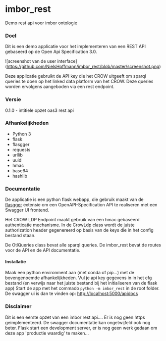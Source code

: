 # imbor_rest
Demo rest api voor imbor ontologie

### Doel
Dit is een demo applicatie voor het implementeren van een REST API gebaseerd op de Open Api Specification 3.0.

![screenshot van de user interface]
(https://github.com/NielsHoffmann/imbor_rest/blob/master/screenshot.png)

Deze applicatie gebruikt de API key die het CROW uitgeeft om sparql queries te doen op het linked data platform van het CROW. 
Deze queries worden ervolgens aangeboden via een rest endpoint.

### Versie
0.1.0 - intitiele opzet oas3 rest api  


### Afhankelijkheden
* Python 3
* flask
* flasgger
* requests
* urllib
* uuid
* hmac
* base64
* hashlib

### Documentatie
De applicatie is een python flask webapp, die gebruik maakt van de [flasgger](https://github.com/flasgger/flasgger) extensie
om een OpenAPI-Specification API te realiseren met een Swagger UI frontend.

Het CROW LDP Endpoint maakt gebruik van een hmac gebaseerd authenticatie mechanisme. In de CrowLdp class wordt de juiste 
authorization header gegenereerd op basis van de keys die in het config bestand staan.

De OtlQueries class bevat alle sparql queries. De imbor_rest bevat de routes voor de API en de API documentatie.

#### Installatie
Maak een python environment aan (met conda of pip...) met de bovengenoemde afhankelijkheden.
Vul je api key gegevens in in het cfg bestand (en verwijs naar het juiste bestand bij het initialiseren van de flask app)
Start de app met het commado `python -m imbor_rest` in de root folder. De swagger ui is dan te vinden op:
 [http://localhost:5000/apidocs](http://localhost:5000/apidocs) 
 
 ### Disclaimer
 Dit is een eerste opzet van een imbor rest api.... Er is nog geen https geimplementeerd. 
 De swagger documentatie kan ongetwijfeld ook nog beter.
 Flask start een development server, er is nog geen werk gedaan om deze app 'productie waardig' te maken...



